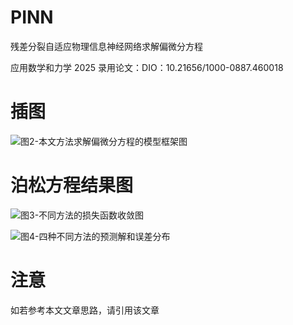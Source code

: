 # PINN
残差分裂自适应物理信息神经网络求解偏微分方程<br>

应用数学和力学 2025 录用论文：DIO：10.21656/1000-0887.460018

# 插图
![图2-本文方法求解偏微分方程的模型框架图](https://github.com/user-attachments/assets/df1043a4-6bde-4b56-ae53-9e235e0a234e)

# 泊松方程结果图
![图3-不同方法的损失函数收敛图](https://github.com/user-attachments/assets/c0ba5841-81fa-401a-b03e-8f8136464fb4)

![图4-四种不同方法的预测解和误差分布](https://github.com/user-attachments/assets/82b98bcd-6684-4080-b354-3b9e95a40a45)

# 注意
如若参考本文文章思路，请引用该文章

